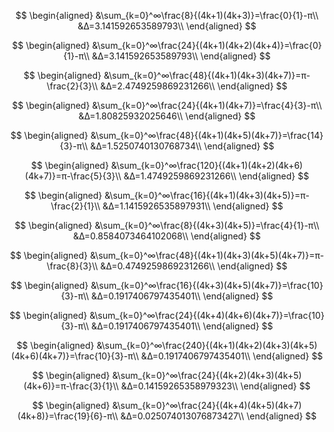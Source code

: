 $$
\begin{aligned}
&\sum_{k=0}^∞\frac{8}{(4k+1)(4k+3)}=\frac{0}{1}-π\\
&Δ=3.141592653589793\\
\end{aligned}
$$

$$
\begin{aligned}
&\sum_{k=0}^∞\frac{24}{(4k+1)(4k+2)(4k+4)}=\frac{0}{1}-π\\
&Δ=3.141592653589793\\
\end{aligned}
$$

$$
\begin{aligned}
&\sum_{k=0}^∞\frac{48}{(4k+1)(4k+3)(4k+7)}=π-\frac{2}{3}\\
&Δ=2.4749259869231266\\
\end{aligned}
$$

$$
\begin{aligned}
&\sum_{k=0}^∞\frac{24}{(4k+1)(4k+7)}=\frac{4}{3}-π\\
&Δ=1.80825932025646\\
\end{aligned}
$$

$$
\begin{aligned}
&\sum_{k=0}^∞\frac{48}{(4k+1)(4k+5)(4k+7)}=\frac{14}{3}-π\\
&Δ=1.5250740130768734\\
\end{aligned}
$$

$$
\begin{aligned}
&\sum_{k=0}^∞\frac{120}{(4k+1)(4k+2)(4k+6)(4k+7)}=π-\frac{5}{3}\\
&Δ=1.4749259869231266\\
\end{aligned}
$$

$$
\begin{aligned}
&\sum_{k=0}^∞\frac{16}{(4k+1)(4k+3)(4k+5)}=π-\frac{2}{1}\\
&Δ=1.1415926535897931\\
\end{aligned}
$$

$$
\begin{aligned}
&\sum_{k=0}^∞\frac{8}{(4k+3)(4k+5)}=\frac{4}{1}-π\\
&Δ=0.8584073464102068\\
\end{aligned}
$$

$$
\begin{aligned}
&\sum_{k=0}^∞\frac{48}{(4k+1)(4k+3)(4k+5)(4k+7)}=π-\frac{8}{3}\\
&Δ=0.4749259869231266\\
\end{aligned}
$$

$$
\begin{aligned}
&\sum_{k=0}^∞\frac{16}{(4k+3)(4k+5)(4k+7)}=\frac{10}{3}-π\\
&Δ=0.1917406797435401\\
\end{aligned}
$$

$$
\begin{aligned}
&\sum_{k=0}^∞\frac{24}{(4k+4)(4k+6)(4k+7)}=\frac{10}{3}-π\\
&Δ=0.1917406797435401\\
\end{aligned}
$$

$$
\begin{aligned}
&\sum_{k=0}^∞\frac{240}{(4k+1)(4k+2)(4k+3)(4k+5)(4k+6)(4k+7)}=\frac{10}{3}-π\\
&Δ=0.1917406797435401\\
\end{aligned}
$$

$$
\begin{aligned}
&\sum_{k=0}^∞\frac{24}{(4k+2)(4k+3)(4k+5)(4k+6)}=π-\frac{3}{1}\\
&Δ=0.14159265358979323\\
\end{aligned}
$$

$$
\begin{aligned}
&\sum_{k=0}^∞\frac{24}{(4k+4)(4k+5)(4k+7)(4k+8)}=\frac{19}{6}-π\\
&Δ=0.025074013076873427\\
\end{aligned}
$$

